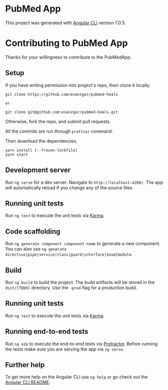 # PubMed App

This project was generated with [Angular CLI](https://github.com/angular/angular-cli) version 7.0.5.

# Contributing to PubMed App

Thanks for your willingness to contribute to the PubMedApp.

## Setup

If you have writing permission into project's repo, then clone it locally.

```
git clone https://github.com/esanzgar/pubmed-healx

or

git clone git@github.com:esanzgar/pubmed-healx.git
```

Otherwise, fork the repo, and submit pull requests.

All the commits are run through `prettier` command.

Then download the dependencies.

```
yarn install [--frozen-lockfile]
yarn start
```

## Development server

Run `ng serve` for a dev server. Navigate to `http://localhost:4200/`. The app
will automatically reload if you change any of the source files.

## Running unit tests

Run `ng test` to execute the unit tests via
[Karma](https://karma-runner.github.io).

## Code scaffolding

Run `ng generate component component-name` to generate a new component. You can also use `ng generate directive|pipe|service|class|guard|interface|enum|module`.

## Build

Run `ng build` to build the project. The build artifacts will be stored in the `dist/[TODO]` directory. Use the `-prod` flag for a production build.

## Running unit tests

Run `ng test` to execute the unit tests via [Karma](https://karma-runner.github.io).

## Running end-to-end tests

Run `ng e2e` to execute the end-to-end tests via [Protractor](http://www.protractortest.org/).
Before running the tests make sure you are serving the app via `ng serve`.

## Further help

To get more help on the Angular CLI use `ng help` or go check out the [Angular CLI README](https://github.com/angular/angular-cli/blob/master/README.md).
